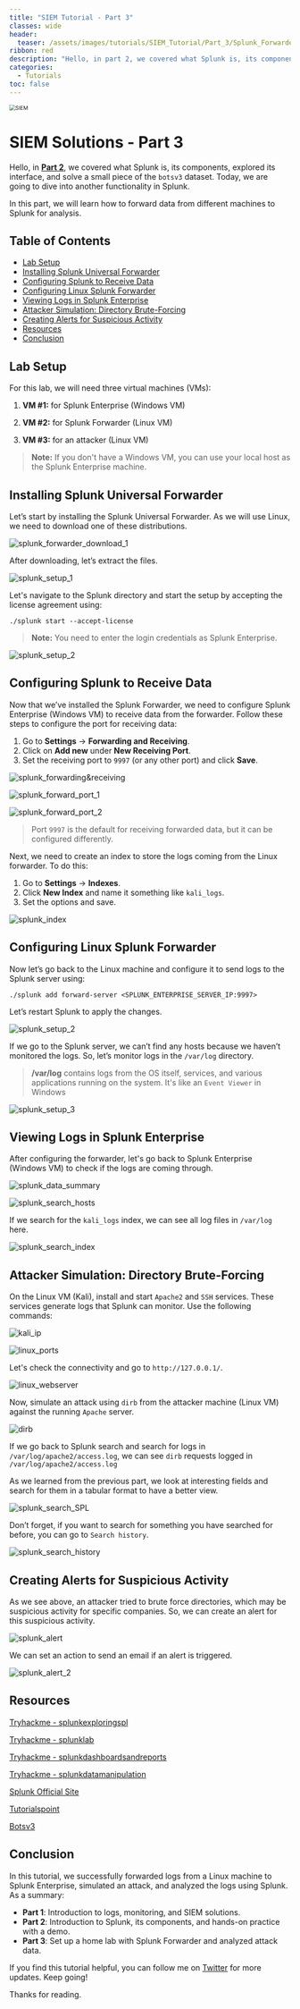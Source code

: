 ```yaml
---
title: "SIEM Tutorial - Part 3"
classes: wide
header:
  teaser: /assets/images/tutorials/SIEM_Tutorial/Part_3/Splunk_Forwarder.png
ribbon: red
description: "Hello, in part 2, we covered what Splunk is, its components, explored its interface, and solve a small piece of the `botsv3` dataset. Today, we are going to dive into another functionality in Splunk."
categories:
  - Tutorials
toc: false
---
```


<img src="/assets/images/tutorials/SIEM_Tutorial/Part_3/Splunk_Forwarder.png" alt="SIEM" style="zoom: 67%;" />

# SIEM Solutions - Part 3

Hello, in **[Part 2](https://emp3r0r10.github.io/tutorials/SIEM_Tutorial_Part_2/)**, we covered what Splunk is, its components, explored its interface, and solve a small piece of the `botsv3` dataset. Today, we are going to dive into another functionality in Splunk.

In this part, we will learn how to forward data from different machines to Splunk for analysis.

## Table of Contents
  - [Lab Setup](#lab-setup)
  - [Installing Splunk Universal Forwarder](#installing-splunk-universal-forwarder)
  - [Configuring Splunk to Receive Data](#configuring-splunk-to-receive-data)
  - [Configuring Linux Splunk Forwarder](#configuring-linux-splunk-forwarder)
  - [Viewing Logs in Splunk Enterprise](#viewing-logs-in-splunk-enterprise)
  - [Attacker Simulation: Directory Brute-Forcing](#attacker-simulation-directory-brute-forcing)
  - [Creating Alerts for Suspicious Activity](#creating-alerts-for-suspicious-activity)
  - [Resources](#resources)
  - [Conclusion](#conclusion)

## Lab Setup

For this lab, we will need three virtual machines (VMs):

1. **VM #1:** for Splunk Enterprise (Windows VM)
2. **VM #2:** for Splunk Forwarder (Linux VM)

3. **VM #3:** for an attacker (Linux VM)

> **Note:** If you don't have a Windows VM, you can use your local host as the Splunk Enterprise machine.

## Installing Splunk Universal Forwarder

Let’s start by installing the Splunk Universal Forwarder. As we will use Linux, we need to download one of these distributions.

![splunk_forwarder_download_1](/assets/images/tutorials/SIEM_Tutorial/Part_3/splunk_forwarder_download_1.png)

After downloading, let’s extract the files.

![splunk_setup_1](/assets/images/tutorials/SIEM_Tutorial/Part_3/splunk_setup_1.png)

Let's navigate to the Splunk directory and start the setup by accepting the license agreement using: 

`./splunk start --accept-license`

> **Note:** You need to enter the login credentials as Splunk Enterprise.

![splunk_setup_2](/assets/images/tutorials/SIEM_Tutorial/Part_3/splunk_setup_2.png)

## Configuring Splunk to Receive Data

Now that we’ve installed the Splunk Forwarder, we need to configure Splunk Enterprise (Windows VM) to receive data from the forwarder. Follow these steps to configure the port for receiving data:

1. Go to **Settings** -> **Forwarding and Receiving**.
2. Click on **Add new** under **New Receiving Port**.
3. Set the receiving port to `9997` (or any other port) and click **Save**.

![splunk_forwarding&receiving](/assets/images/tutorials/SIEM_Tutorial/Part_3/splunk_forwarding&receiving.png)

![splunk_forward_port_1](/assets/images/tutorials/SIEM_Tutorial/Part_3/splunk_forward_port_1.png)

![splunk_forward_port_2](/assets/images/tutorials/SIEM_Tutorial/Part_3/splunk_forward_port_2.png)

> Port `9997` is the default for receiving forwarded data, but it can be configured differently.

Next, we need to create an index to store the logs coming from the Linux forwarder. To do this:

1. Go to **Settings** -> **Indexes**.
2. Click **New Index** and name it something like `kali_logs`.
3. Set the options and save.

![splunk_index](/assets/images/tutorials/SIEM_Tutorial/Part_3/splunk_index.png)



## Configuring Linux Splunk Forwarder

Now let’s go back to the Linux machine and configure it to send logs to the Splunk server using:

`./splunk add forward-server <SPLUNK_ENTERPRISE_SERVER_IP:9997>`

Let’s restart Splunk to apply the changes.

![splunk_setup_2](/assets/images/tutorials/SIEM_Tutorial/Part_3/splunk_setup_3.png)

If we go to the Splunk server, we can’t find any hosts because we haven’t monitored the logs. So, let’s monitor logs in the `/var/log` directory.

> **/var/log** contains logs from the OS itself, services, and various applications running on the system. It's like an `Event Viewer` in Windows

![splunk_setup_3](/assets/images/tutorials/SIEM_Tutorial/Part_3/splunk_setup_4.png)

## Viewing Logs in Splunk Enterprise

After configuring the forwarder, let's go back to Splunk Enterprise (Windows VM) to check if the logs are coming through.

![splunk_data_summary](/assets/images/tutorials/SIEM_Tutorial/Part_3/splunk_data_summary.png)

![splunk_search_hosts](/assets/images/tutorials/SIEM_Tutorial/Part_3/splunk_search_hosts.png)

If we search for the `kali_logs` index, we can see all log files in `/var/log` here.

![splunk_search_index](/assets/images/tutorials/SIEM_Tutorial/Part_3/splunk_search_index.png)

## Attacker Simulation: Directory Brute-Forcing

On the Linux VM (Kali), install and start `Apache2` and `SSH` services. These services generate logs that Splunk can monitor. Use the following commands:

![kali_ip](/assets/images/tutorials/SIEM_Tutorial/Part_3/kali_ip.png)

![linux_ports](/assets/images/tutorials/SIEM_Tutorial/Part_3/linux_ports.png)

Let's check the connectivity and go to `http://127.0.0.1/`.

![linux_webserver](/assets/images/tutorials/SIEM_Tutorial/Part_3/linux_webserver.png)

Now, simulate an attack using `dirb` from the attacker machine (Linux VM) against the  running `Apache` server.

![dirb](/assets/images/tutorials/SIEM_Tutorial/Part_3/dirb.png)

If we go back to Splunk search and search for logs in `/var/log/apache2/access.log`, we can see `dirb` requests logged in `/var/log/apache2/access.log`

As we learned from the previous part, we look at interesting fields and search for them in a tabular format to have a better view.

![splunk_search_SPL](/assets/images/tutorials/SIEM_Tutorial/Part_3/splunk_search_SPL.png)

Don’t forget, if you want to search for something you have searched for before, you can go to `Search history`.

![splunk_search_history](/assets/images/tutorials/SIEM_Tutorial/Part_3/splunk_search_history.png)

## Creating Alerts for Suspicious Activity

As we see above, an attacker tried to brute force directories, which may be suspicious activity for specific companies. So, we can create an alert for this suspicious activity.

![splunk_alert](/assets/images/tutorials/SIEM_Tutorial/Part_3/splunk_alert.png)

We can set an action to send an email if an alert is triggered.

![splunk_alert_2](/assets/images/tutorials/SIEM_Tutorial/Part_3/splunk_alert_2.png)

## Resources

[Tryhackme - splunkexploringspl](https://tryhackme.com/jr/splunkexploringspl)

[Tryhackme - splunklab](https://tryhackme.com/jr/splunklab)

[Tryhackme - splunkdashboardsandreports](https://tryhackme.com/jr/splunkdashboardsandreports)

[Tryhackme - splunkdatamanipulation](https://tryhackme.com/jr/splunkdatamanipulation)

[Splunk Official Site](https://www.splunk.com/en_us/blog/learn/splunk-tutorials.html)

[Tutorialspoint](https://www.tutorialspoint.com/splunk/index.htm)

[Botsv3](https://www.youtube.com/watch?v=RXDbir6B5mE)

## Conclusion

In this tutorial, we successfully forwarded logs from a Linux machine to Splunk Enterprise, simulated an attack, and analyzed the logs using Splunk. As a summary:

- **Part 1**: Introduction to logs, monitoring, and SIEM solutions.
- **Part 2**: Introduction to Splunk, its components, and hands-on practice with a demo.
- **Part 3**: Set up a home lab with Splunk Forwarder and analyzed attack data.

If you find this tutorial helpful, you can follow me on [Twitter](https://x.com/emp3r0r10) for more updates. Keep going!

Thanks for reading.